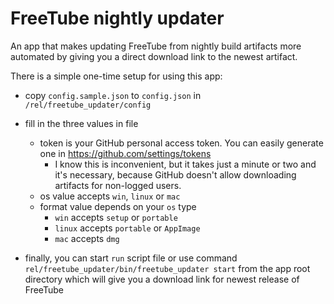 # FreeTube nightly updater
   
An app that makes updating FreeTube from nightly build artifacts more automated by giving you a direct download link to the newest artifact.
   
There is a simple one-time setup for using this app: 
- copy `config.sample.json` to `config.json` in `/rel/freetube_updater/config`
- fill in the three values in file
   - token is your GitHub personal access token. You can easily generate one in https://github.com/settings/tokens
      - I know this is inconvenient, but it takes just a minute or two and it's necessary, because
      GitHub doesn't allow downloading artifacts for non-logged users.
   - os value accepts `win`, `linux` or `mac`
   - format value depends on your `os` type
      - `win` accepts `setup` or `portable`
      - `linux` accepts `portable` or `AppImage`
      - `mac` accepts `dmg`
   
- finally, you can start `run` script file or use command `rel/freetube_updater/bin/freetube_updater start`
from the app root directory which will give you a download link for newest release of FreeTube